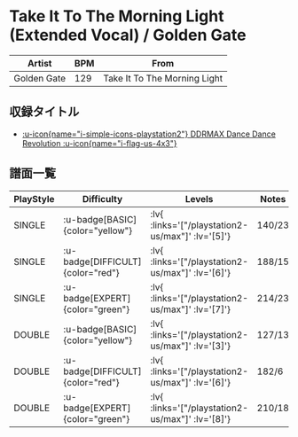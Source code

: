 # Take It To The Morning Light (Extended Vocal) / Golden Gate

|Artist|BPM|From|
|------|---|----|
|Golden Gate|129|Take It To The Morning Light|

## 収録タイトル

- [ :u-icon{name="i-simple-icons-playstation2"} DDRMAX Dance Dance Revolution :u-icon{name="i-flag-us-4x3"} ](/playstation2-us/max)

## 譜面一覧

|PlayStyle|Difficulty|Levels|Notes|Movie|
|---------|----------|------|-----|-----|
|SINGLE| :u-badge[BASIC]{color="yellow"} | :lv{ :links='["/playstation2-us/max"]' :lv='[5]'} |140/23||
|SINGLE| :u-badge[DIFFICULT]{color="red"} | :lv{ :links='["/playstation2-us/max"]' :lv='[6]'} |188/15||
|SINGLE| :u-badge[EXPERT]{color="green"} | :lv{ :links='["/playstation2-us/max"]' :lv='[7]'} |214/23||
|DOUBLE| :u-badge[BASIC]{color="yellow"} | :lv{ :links='["/playstation2-us/max"]' :lv='[3]'} |127/13||
|DOUBLE| :u-badge[DIFFICULT]{color="red"} | :lv{ :links='["/playstation2-us/max"]' :lv='[6]'} |182/6||
|DOUBLE| :u-badge[EXPERT]{color="green"} | :lv{ :links='["/playstation2-us/max"]' :lv='[8]'} |210/18||
